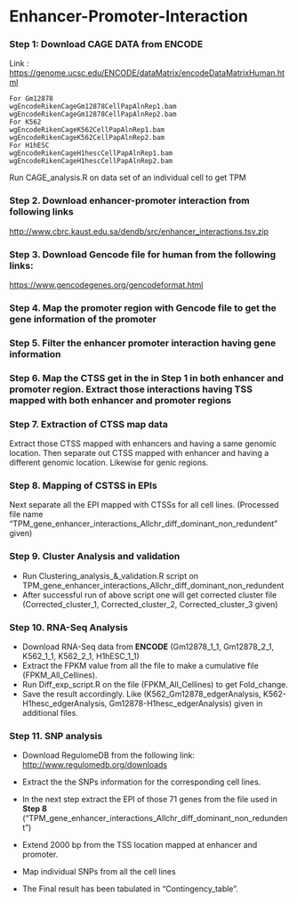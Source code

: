 # Enhancer-Promoter-Interaction
### **Step 1**: Download CAGE DATA from ENCODE
Link : https://genome.ucsc.edu/ENCODE/dataMatrix/encodeDataMatrixHuman.html
```
For Gm12878
wgEncodeRikenCageGm12878CellPapAlnRep1.bam
wgEncodeRikenCageGm12878CellPapAlnRep2.bam
For K562
wgEncodeRikenCageK562CellPapAlnRep1.bam
wgEncodeRikenCageK562CellPapAlnRep2.bam
For H1hESC
wgEncodeRikenCageH1hescCellPapAlnRep1.bam
wgEncodeRikenCageH1hescCellPapAlnRep2.bam
```

Run CAGE_analysis.R on data set of an individual cell to get TPM

### **Step 2**. Download enhancer-promoter interaction from following links
http://www.cbrc.kaust.edu.sa/dendb/src/enhancer_interactions.tsv.zip

### Step 3. Download Gencode file for human from the following links:
https://www.gencodegenes.org/gencodeformat.html
### Step 4. Map the promoter region with Gencode file to get the gene information of the promoter
### Step 5. Filter the enhancer promoter interaction having gene information
### Step 6. Map the CTSS get in the in Step 1 in both enhancer and promoter region. Extract those interactions having TSS mapped with both enhancer and promoter regions
### Step 7. Extraction of CTSS map data 
Extract those CTSS mapped with enhancers and having a same genomic location. Then separate out CTSS mapped with enhancer and having a different genomic location. Likewise for genic regions.
### Step 8. Mapping of CSTSS in EPIs
Next separate all the EPI mapped with CTSSs for all cell lines. (Processed file name “TPM_gene_enhancer_interactions_Allchr_diff_dominant_non_redundent” given) 
### Step 9. Cluster Analysis and validation
* Run Clustering_analysis_&_validation.R script on TPM_gene_enhancer_interactions_Allchr_diff_dominant_non_redundent
* After successful run of above script one will get corrected cluster file (Corrected_cluster_1, Corrected_cluster_2,  Corrected_cluster_3 given)
### Step 10. RNA-Seq Analysis 
 * Download RNA-Seq data from __ENCODE__ (Gm12878_1_1, Gm12878_2_1, K562_1_1, K562_2_1, H1hESC_1_1) 
 * Extract the FPKM value from all the file to make a cumulative file (FPKM_All_Cellines).
 * Run Diff_exp_script.R on the file (FPKM_All_Cellines) to get Fold_change. 
 * Save the result accordingly. Like (K562_Gm12878_edgerAnalysis, K562-H1hesc_edgerAnalysis, Gm12878-H1hesc_edgerAnalysis) given in additional files.
### Step 11. SNP analysis
 * Download RegulomeDB from the following link: 
http://www.regulomedb.org/downloads

 * Extract the the SNPs information for the corresponding cell lines.

 * In the next step extract the EPI of those 71 genes from the file used in __Step 8__ (“TPM_gene_enhancer_interactions_Allchr_diff_dominant_non_redundent”)
 * Extend 2000 bp from the TSS location mapped at enhancer and promoter.
 * Map individual SNPs from all the cell lines
 * The Final result has been tabulated in “Contingency_table”.
